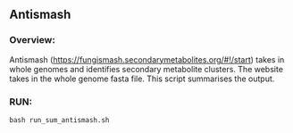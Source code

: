 ## Antismash

### Overview:
Antismash (https://fungismash.secondarymetabolites.org/#!/start) takes in whole genomes and identifies secondary metabolite clusters. The website takes in the whole genome fasta file. This script summarises the output.

### RUN:
    bash run_sum_antismash.sh
